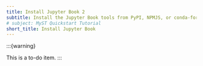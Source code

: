 ```yaml
---
title: Install Jupyter Book 2
subtitle: Install the Jupyter Book tools from PyPI, NPMJS, or conda-forge.
# subject: MyST Quickstart Tutorial
short_title: Install Jupyter Book
--- 
```


:::{warning} 

This is a to-do item.
:::
